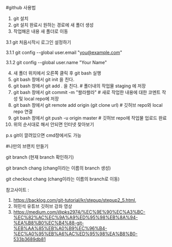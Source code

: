 #github 사용법
1. git 설치
2. git 설치 완료시 원하는 경로에 새 폴더 생성
3. 작업해온 내용 새 폴더로 이동

3.1 git 처음시작시 로그인 설정하기

3.1.1 git config --global user.email "you@example.com"

3.1.2 git config --global user.name "Your Name"


4. 새 폴더 위치에서 오른쪽 클릭 후 git bash 실행
5. git bash 창에서 git init 을 친다.
6. git bash 창에서 git add . 을 친다.  # 폴더내의 작업물 staging 에 저장
7. git bash 창에서 git commit -m "쏼라쏼라" # 새로 작업한 내용에 대한 코멘트 작성 및 local repo에 저장
8. git bash 창에서 git remote add origin (git clone url) # 깃허브 repo와 local repo 연결
8. git bash 창에서 git push -u origin master # 깃허브 repo에 작업물 업로드 완료
9. 위의 순서대로 해서 안되면 인터넷 찾아보기

p.s git이 깔려있으면 cmd창에서도 가능

#나만의 브랜치 만들기

 git branch  (현재 branch 확인하기)
 
 git branch chang (chang이라는 이름의 branch 생성)
 
 git checkout chang (chang이라는 이름의 branch로 이동)

참고사이트 : 
1. https://backlog.com/git-tutorial/kr/stepup/stepup2_5.html, 
2. 허민석 유튜브 깃허브 강좌 영상
3. https://medium.com/@pks2974/%EC%9E%90%EC%A3%BC-%EC%82%AC%EC%9A%A9%ED%95%98%EB%8A%94-%EA%B8%B0%EC%B4%88-git-%EB%AA%85%EB%A0%B9%EC%96%B4-%EC%A0%95%EB%A6%AC%ED%95%98%EA%B8%B0-533b3689db81

